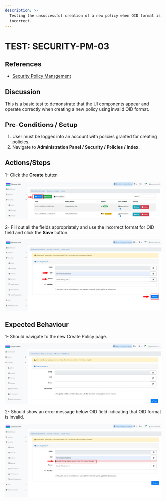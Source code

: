 ```yaml
---
description: >-
  Testing the unsuccessful creation of a new policy when OID format is
  incorrect.
---
```


# TEST: SECURITY-PM-03

## References

* [Security Policy Management](broken-reference)

## Discussion

This is a basic test to demonstrate that the UI components appear and operate correctly when creating a new policy using invalid OID format.



## Pre-Conditions / Setup

1. User must be logged into an account with policies granted for creating policies.
2. Navigate to **Administration Panel / Security / Policies / Index**.

## Actions/Steps

1- Click the **Create** button

![](<../../../../../../../../.gitbook/assets/1 (11).jpg>)

2- Fill out all the fields appropriately and use the incorrect format for OID field and click the **Save** button.

![](<../../../../../../../../.gitbook/assets/3 (15).jpg>)

## Expected Behaviour

1- Should navigate to the new Create Policy page.

![](<../../../../../../../../.gitbook/assets/dnld1 (1).jpg>)

2- Should show an error message below OID field indicating that OID format is invalid.

![](<../../../../../../../../.gitbook/assets/4 (6).jpg>)
